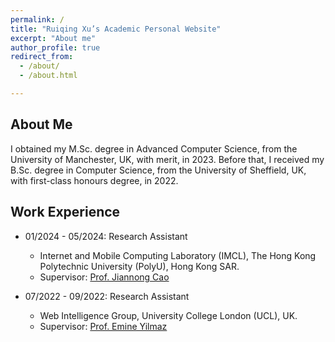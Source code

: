 ```yaml
---
permalink: /
title: "Ruiqing Xu’s Academic Personal Website"
excerpt: "About me"
author_profile: true
redirect_from: 
  - /about/
  - /about.html

---
```


## About Me

I obtained my M.Sc. degree in Advanced Computer Science, from the University of Manchester, UK, with merit, in 2023. Before that, I received my B.Sc. degree in Computer Science, from the University of Sheffield, UK, with first-class honours degree, in 2022.

## Work Experience

- 01/2024 - 05/2024: Research Assistant
  - Internet and Mobile Computing Laboratory (IMCL), The Hong Kong Polytechnic University (PolyU), Hong Kong SAR.
  - Supervisor: [Prof. Jiannong Cao](https://www4.comp.polyu.edu.hk/~csjcao/)

- 07/2022 - 09/2022: Research Assistant
  - Web Intelligence Group, University College London (UCL), UK.
  - Supervisor: [Prof. Emine Yilmaz](https://sites.google.com/site/emineyilmaz/)



